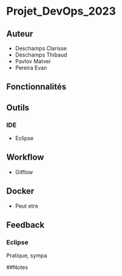 # Projet_DevOps_2023

## Auteur
* Deschamps Clarisse
* Deschamps Thibaud
* Pavlov Matvei
* Pereira Evan

## Fonctionnalités

## Outils
### IDE
* Eclipse

## Workflow
* Gitflow

## Docker
* Peut etre

## Feedback
### Eclipse
Pratique, sympa

##Notes

